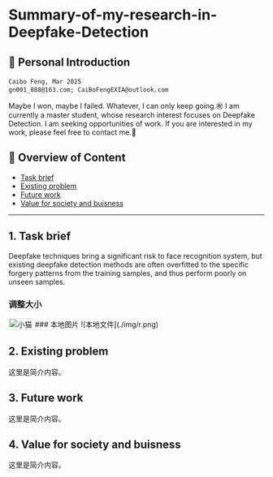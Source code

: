 # Summary-of-my-research-in-Deepfake-Detection
## 🐋 Personal Introduction
```
Caibo Feng, Mar 2025
gn001_888@163.com; CaiBoFengEXIA@outlook.com
```
Maybe I won, maybe I failed. Whatever, I can only keep going.㊗️
I am currently a master student, whose research interest focuses on Deepfake Detection.
I am seeking opportunities of work. If you are interested in my work, please feel free to contact me.🤝

## 👀 Overview of Content
- [Task brief](#intro)
- [Existing problem](#problem)
- [Future work](#future)
- [Value for society and buisness](#value)

---

<a id="intro"></a>
## 1. Task brief
Deepfake techniques bring a significant risk to face recognition system, but existing deepfake detection methods are often overfitted to the specific forgery patterns from the training samples, and thus perform poorly on unseen samples.

### 调整大小
<img src="cat.jpg" alt="小猫" width="300" style="border: 2px solid #eee;" />
### 本地图片
![本地文件](./img/r.png)

<a id="problem"></a>
## 2. Existing problem
这里是简介内容。

<a id="future"></a>
## 3. Future work
这里是简介内容。

<a id="value"></a>
## 4. Value for society and buisness
这里是简介内容。

